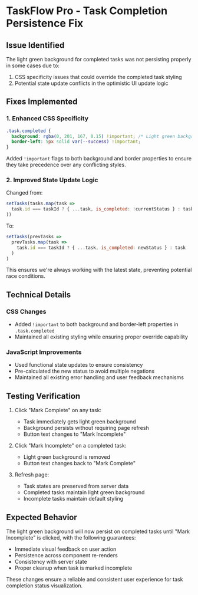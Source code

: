 # TaskFlow Pro - Task Completion Persistence Fix

## Issue Identified

The light green background for completed tasks was not persisting properly in some cases due to:
1. CSS specificity issues that could override the completed task styling
2. Potential state update conflicts in the optimistic UI update logic

## Fixes Implemented

### 1. Enhanced CSS Specificity
```css
.task.completed {
  background: rgba(0, 201, 167, 0.15) !important; /* Light green background */
  border-left: 5px solid var(--success) !important;
}
```
Added `!important` flags to both background and border properties to ensure they take precedence over any conflicting styles.

### 2. Improved State Update Logic
Changed from:
```javascript
setTasks(tasks.map(task => 
  task.id === taskId ? { ...task, is_completed: !currentStatus } : task
))
```

To:
```javascript
setTasks(prevTasks => 
  prevTasks.map(task => 
    task.id === taskId ? { ...task, is_completed: newStatus } : task
  )
)
```

This ensures we're always working with the latest state, preventing potential race conditions.

## Technical Details

### CSS Changes
- Added `!important` to both background and border-left properties in `.task.completed`
- Maintained all existing styling while ensuring proper override capability

### JavaScript Improvements
- Used functional state updates to ensure consistency
- Pre-calculated the new status to avoid multiple negations
- Maintained all existing error handling and user feedback mechanisms

## Testing Verification

1. Click "Mark Complete" on any task:
   - Task immediately gets light green background
   - Background persists without requiring page refresh
   - Button text changes to "Mark Incomplete"

2. Click "Mark Incomplete" on a completed task:
   - Light green background is removed
   - Button text changes back to "Mark Complete"

3. Refresh page:
   - Task states are preserved from server data
   - Completed tasks maintain light green background
   - Incomplete tasks maintain default styling

## Expected Behavior

The light green background will now persist on completed tasks until "Mark Incomplete" is clicked, with the following guarantees:
- Immediate visual feedback on user action
- Persistence across component re-renders
- Consistency with server state
- Proper cleanup when task is marked incomplete

These changes ensure a reliable and consistent user experience for task completion status visualization.